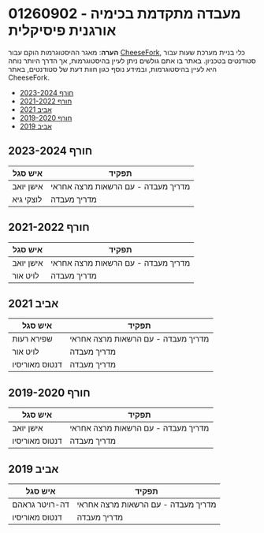 # 01260902 - מעבדה מתקדמת בכימיה אורגנית פיסיקלית

**הערה**: מאגר ההיסטוגרמות הוקם עבור [CheeseFork](https://cheesefork.cf/), כלי בניית מערכת שעות עבור סטודנטים בטכניון. באתר בו אתם גולשים ניתן לעיין בהיסטוגרמות, אך הדרך היותר נוחה היא לעיין בהיסטוגרמות, ובמידע נוסף כגון חוות דעת של סטודנטים, באתר CheeseFork.

* [חורף 2023-2024](#202301)
* [חורף 2021-2022](#202101)
* [אביב 2021](#202002)
* [חורף 2019-2020](#201901)
* [אביב 2019](#201802)

<h2 id="202301">חורף 2023-2024</h2>

| איש סגל | תפקיד |
| ---- | ---- |
| אישן יואב | מדריך מעבדה - עם הרשאות מרצה אחראי |
| לוצקי גיא | מדריך מעבדה |

<h2 id="202101">חורף 2021-2022</h2>

| איש סגל | תפקיד |
| ---- | ---- |
| אישן יואב | מדריך מעבדה - עם הרשאות מרצה אחראי |
| לויט אור | מדריך מעבדה |

<h2 id="202002">אביב 2021</h2>

| איש סגל | תפקיד |
| ---- | ---- |
| שפירא רעות | מדריך מעבדה - עם הרשאות מרצה אחראי |
| לויט אור | מדריך מעבדה |
| דנטוס מאוריסיו | מדריך מעבדה |

<h2 id="201901">חורף 2019-2020</h2>

| איש סגל | תפקיד |
| ---- | ---- |
| אישן יואב | מדריך מעבדה - עם הרשאות מרצה אחראי |
| דנטוס מאוריסיו | מדריך מעבדה |

<h2 id="201802">אביב 2019</h2>

| איש סגל | תפקיד |
| ---- | ---- |
| דה-רויטר גראהם | מדריך מעבדה - עם הרשאות מרצה אחראי |
| דנטוס מאוריסיו | מדריך מעבדה |

